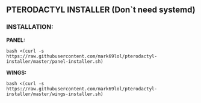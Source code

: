 ## PTERODACTYL INSTALLER (Don`t need systemd)

### INSTALLATION:
**PANEL:**
```
bash <(curl -s https://raw.githubusercontent.com/mark69lol/pterodactyl-installer/master/panel-installer.sh)
```
**WINGS:**
```
bash <(curl -s https://raw.githubusercontent.com/mark69lol/pterodactyl-installer/master/wings-installer.sh)
```
